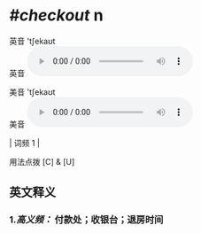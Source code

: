 # ***\#checkout*** n
英音 'tʃekaʊt  
英音
<audio src="./media/checkout.aac" controls="controls"></audio>

美音 'tʃekaʊt  
美音
<audio src="./media/checkout.aac" controls="controls"></audio>



| 词频 1 |  

用法点拨  [C] & [U]

英文释义
---
### 1.*高义频：* **付款处；收银台；退房时间**  


